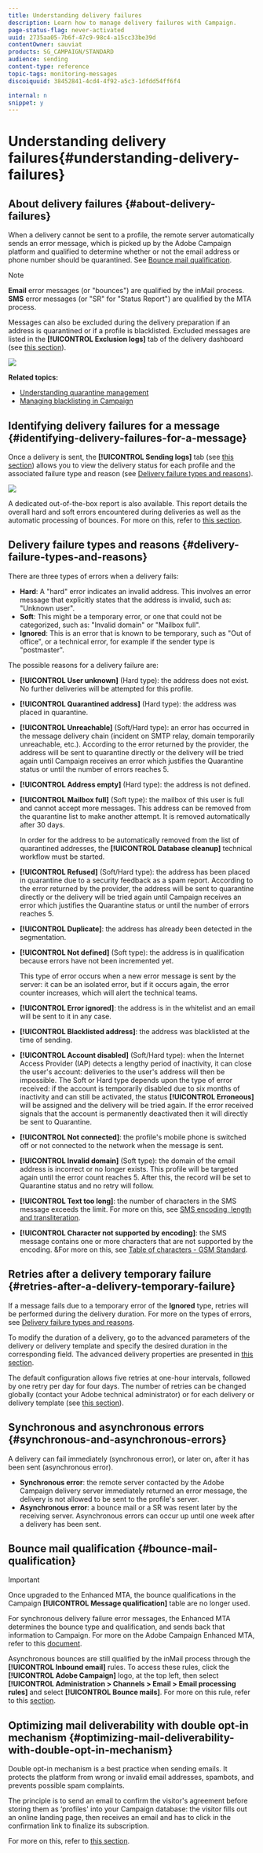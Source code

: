 ```yaml
---
title: Understanding delivery failures
description: Learn how to manage delivery failures with Campaign.
page-status-flag: never-activated
uuid: 2735aa05-7b6f-47c9-98c4-a15cc33be39d
contentOwner: sauviat
products: SG_CAMPAIGN/STANDARD
audience: sending
content-type: reference
topic-tags: monitoring-messages
discoiquuid: 38452841-4cd4-4f92-a5c3-1dfdd54ff6f4

internal: n
snippet: y
---
```


# Understanding delivery failures{#understanding-delivery-failures}

## About delivery failures {#about-delivery-failures}

When a delivery cannot be sent to a profile, the remote server automatically sends an error message, which is picked up by the Adobe Campaign platform and qualified to determine whether or not the email address or phone number should be quarantined. See [Bounce mail qualification](#bounce-mail-qualification).

>[!NOTE]
>
>**Email** error messages (or "bounces") are qualified by the inMail process. **SMS** error messages (or "SR" for "Status Report") are qualified by the MTA process.

Messages can also be excluded during the delivery preparation if an address is quarantined or if a profile is blacklisted. Excluded messages are listed in the **[!UICONTROL Exclusion logs]** tab of the delivery dashboard (see [this section](../../sending/using/monitoring-a-delivery.md#exclusion-logs)).

![](assets/exclusion_logs.png)

**Related topics:**

* [Understanding quarantine management](../../sending/using/understanding-quarantine-management.md)
* [Managing blacklisting in Campaign](../../audiences/using/about-opt-in-and-opt-out-in-campaign.md)

## Identifying delivery failures for a message {#identifying-delivery-failures-for-a-message}

Once a delivery is sent, the **[!UICONTROL Sending logs]** tab (see [this section](../../sending/using/monitoring-a-delivery.md#sending-logs)) allows you to view the delivery status for each profile and the associated failure type and reason (see [Delivery failure types and reasons](#delivery-failure-types-and-reasons)).

![](assets/sending_logs.png)

A dedicated out-of-the-box report is also available. This report details the overall hard and soft errors encountered during deliveries as well as the automatic processing of bounces. For more on this, refer to [this section](../../reporting/using/bounce-summary.md).

## Delivery failure types and reasons {#delivery-failure-types-and-reasons}

There are three types of errors when a delivery fails:

* **Hard**: A "hard" error indicates an invalid address. This involves an error message that explicitly states that the address is invalid, such as: "Unknown user".
* **Soft**: This might be a temporary error, or one that could not be categorized, such as: "Invalid domain" or "Mailbox full".
* **Ignored**: This is an error that is known to be temporary, such as "Out of office", or a technical error, for example if the sender type is "postmaster".

The possible reasons for a delivery failure are:

* **[!UICONTROL User unknown]** (Hard type): the address does not exist. No further deliveries will be attempted for this profile.
* **[!UICONTROL Quarantined address]** (Hard type): the address was placed in quarantine.
* **[!UICONTROL Unreachable]** (Soft/Hard type): an error has occurred in the message delivery chain (incident on SMTP relay, domain temporarily unreachable, etc.). According to the error returned by the provider, the address will be sent to quarantine directly or the delivery will be tried again until Campaign receives an error which justifies the Quarantine status or until the number of errors reaches 5.
* **[!UICONTROL Address empty]** (Hard type): the address is not defined.
* **[!UICONTROL Mailbox full]** (Soft type): the mailbox of this user is full and cannot accept more messages. This address can be removed from the quarantine list to make another attempt. It is removed automatically after 30 days.

  In order for the address to be automatically removed from the list of quarantined addresses, the **[!UICONTROL Database cleanup]** technical workflow must be started.

* **[!UICONTROL Refused]** (Soft/Hard type): the address has been placed in quarantine due to a security feedback as a spam report. According to the error returned by the provider, the address will be sent to quarantine directly or the delivery will be tried again until Campaign receives an error which justifies the Quarantine status or until the number of errors reaches 5.
* **[!UICONTROL Duplicate]**: the address has already been detected in the segmentation.
* **[!UICONTROL Not defined]** (Soft type): the address is in qualification because errors have not been incremented yet.

  This type of error occurs when a new error message is sent by the server: it can be an isolated error, but if it occurs again, the error counter increases, which will alert the technical teams. 

* **[!UICONTROL Error ignored]**: the address is in the whitelist and an email will be sent to it in any case.
* **[!UICONTROL Blacklisted address]**: the address was blacklisted at the time of sending.
* **[!UICONTROL Account disabled]** (Soft/Hard type): when the Internet Access Provider (IAP) detects a lengthy period of inactivity, it can close the user's account: deliveries to the user's address will then be impossible. The Soft or Hard type depends upon the type of error received: if the account is temporarily disabled due to six months of inactivity and can still be activated, the status **[!UICONTROL Erroneous]** will be assigned and the delivery will be tried again. If the error received signals that the account is permanently deactivated then it will directly be sent to Quarantine.
* **[!UICONTROL Not connected]**: the profile's mobile phone is switched off or not connected to the network when the message is sent.
* **[!UICONTROL Invalid domain]** (Soft type): the domain of the email address is incorrect or no longer exists. This profile will be targeted again until the error count reaches 5. After this, the record will be set to Quarantine status and no retry will follow.
* **[!UICONTROL Text too long]**: the number of characters in the SMS message exceeds the limit. For more on this, see [SMS encoding, length and transliteration](../../administration/using/configuring-sms-channel.md#sms-encoding--length-and-transliteration).
* **[!UICONTROL Character not supported by encoding]**: the SMS message contains one or more characters that are not supported by the encoding. &For more on this, see [Table of characters - GSM Standard](../../administration/using/configuring-sms-channel.md#table-of-characters---gsm-standard).

## Retries after a delivery temporary failure {#retries-after-a-delivery-temporary-failure}

If a message fails due to a temporary error of the **Ignored** type, retries will be performed during the delivery duration. For more on the types of errors, see [Delivery failure types and reasons](#delivery-failure-types-and-reasons).

To modify the duration of a delivery, go to the advanced parameters of the delivery or delivery template and specify the desired duration in the corresponding field. The advanced delivery properties are presented in [this section](../../administration/using/configuring-email-channel.md#validity-period-parameters).

The default configuration allows five retries at one-hour intervals, followed by one retry per day for four days. The number of retries can be changed globally (contact your Adobe technical administrator) or for each delivery or delivery template (see [this section](../../administration/using/configuring-email-channel.md#sending-parameters)).

## Synchronous and asynchronous errors {#synchronous-and-asynchronous-errors}

A delivery can fail immediately (synchronous error), or later on, after it has been sent (asynchronous error).

* **Synchronous error**: the remote server contacted by the Adobe Campaign delivery server immediately returned an error message, the delivery is not allowed to be sent to the profile's server.
* **Asynchronous error**: a bounce mail or a SR was resent later by the receiving server. Asynchronous errors can occur up until one week after a delivery has been sent.

## Bounce mail qualification {#bounce-mail-qualification}

<!--Delivery failure error messages (or "SMTP bounce responses") are picked up by the Adobe Campaign platform and then processed and qualified as **Hard**, **Soft**, or **Ignored** using the **[!UICONTROL Delivery log qualification]** database.

//Delivery failure error messages (or "bounces") are picked up by the Adobe Campaign platform and qualified by the inMail process to enrich the list of email management rules.(applies to asynchronous (out-of-band) bounces)

This list is available to administrators only and contains all the rules used by Adobe Campaign to qualify delivery failures.-->

>[!IMPORTANT]
>
>Once upgraded to the Enhanced MTA, the bounce qualifications in the Campaign **[!UICONTROL Message qualification]** table are no longer used.

For synchronous delivery failure error messages, the Enhanced MTA determines the bounce type and qualification, and sends back that information to Campaign. For more on the Adobe Campaign Enhanced MTA, refer to this [document](https://helpx.adobe.com/campaign/kb/campaign-enhanced-mta.html).

Asynchronous bounces are still qualified by the inMail process through the **[!UICONTROL Inbound email]** rules. To access these rules, click the **[!UICONTROL Adobe Campaign]** logo, at the top left, then select **[!UICONTROL Administration > Channels > Email > Email processing rules]** and select **[!UICONTROL Bounce mails]**. For more on this rule, refer to this [section](../../administration/using/configuring-email-channel.md#email-processing-rules).

<!--Bounces can have the following qualification statuses:

* **[!UICONTROL To qualify]**: the bounce mail needs to be qualified. Qualification must be done by the Deliverability team to ensure that the platform deliverability functions correctly. As long as it is not qualified, the bounce mail is not used to enrich the list of email processing rules.
* **[!UICONTROL Keep]**: the bounce mail was qualified and will be used by the **Update for deliverability** workflow to be compared to existing email processing rules and enrich the list.
* **[!UICONTROL Ignore]**: the bounce mail was qualified but will not be used by the **Update for deliverability** workflow. So it will not be sent to the client instances.

To list the various bounces and their associated error types et reasons, click the **[!UICONTROL Adobe Campaign]** logo, in the top left, then select **[!UICONTROL Administration > Channels > Quarantines > Message qualification]**.

![](assets/qualification.png)-->

## Optimizing mail deliverability with double opt-in mechanism {#optimizing-mail-deliverability-with-double-opt-in-mechanism}

Double opt-in mechanism is a best practice when sending emails. It protects the platform from wrong or invalid email addresses, spambots, and prevents possible spam complaints.

The principle is to send an email to confirm the visitor's agreement before storing them as ‘profiles' into your Campaign database: the visitor fills out an online landing page, then receives an email and has to click in the confirmation link to finalize its subscription.

For more on this, refer to [this section](../../channels/using/setting-up-a-double-opt-in-process.md).
